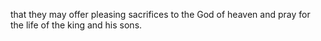 that they may offer pleasing sacrifices to the God of heaven and pray for the life of the king and his sons.
